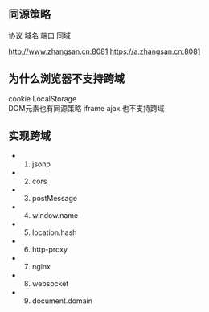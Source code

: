 ## 同源策略
协议 域名 端口 同域

http://www.zhangsan.cn:8081
https://a.zhangsan.cn:8081


## 为什么浏览器不支持跨域
cookie LocalStorage  
DOM元素也有同源策略 iframe
ajax 也不支持跨域

## 实现跨域
- 1. jsonp 
- 2. cors
- 3. postMessage
- 4. window.name
- 5. location.hash
- 6. http-proxy
- 7. nginx
- 8. websocket
- 9. document.domain